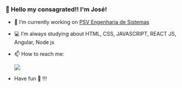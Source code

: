 ### 👋 Hello my consagrated!! I'm José!

- 🔭 I’m currently working on <a href=“http://www.psvsistemas.com.br/“>PSV Engenharia de Sistemas</a>
- 💻 I’m always studying about HTML, CSS, JAVASCRIPT, REACT JS, Angular, Node js
- 📫 How to reach me:

  <a href="https://www.linkedin.com/in/jos%C3%A9-lucas-a99367192" alt="linkedin" target="_blank">

    <img src="https://img.shields.io/badge/LinkedIn-%230077B5.svg?&style=flat-square&logo=linkedin&logoColor=white">

  </a>

- Have fun 🖖 !!!
